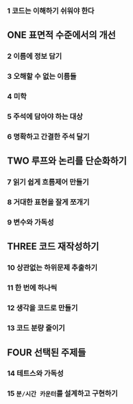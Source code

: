 ### 1 코드는 이해하기 쉬워야 한다
## ONE 표면적 수준에서의 개선
### 2 이름에 정보 담기
### 3 오해할 수 없는 이름들
### 4 미학
### 5 주석에 담아야 하는 대상
### 6 명확하고 간결한 주석 달기
## TWO 루프와 논리를 단순화하기
### 7 읽기 쉽게 흐름제어 만들기
### 8 거대한 표현을 잘게 쪼개기
### 9 변수와 가독성
## THREE 코드 재작성하기
### 10 상관없는 하위문제 추출하기
### 11 한 번에 하나씩
### 12 생각을 코드로 만들기
### 13 코드 분량 줄이기
## FOUR 선택된 주제들
### 14 테트스와 가독성
### 15 `분/시간 카운터`를 설계하고 구현하기